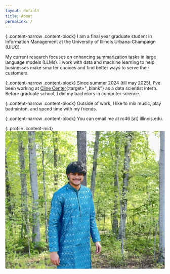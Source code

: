 ```yaml
---
layout: default
title: About
permalink: /
---
```


{:.content-narrow .content-block}
I am a final year graduate student in Information Management at the University of Illinois Urbana-Champaign (UIUC).
<!-- advised by [Tobi Gerstenberg](http://cicl.stanford.edu/member/tobias_gerstenberg/){:target="_blank"}. -->
My current research focuses on enhancing summarization tasks in large language models (LLMs). 
I work with data and machine learning to help businesses make smarter choices and find better ways to serve their customers.

{:.content-narrow .content-block}
Since summer 2024 (till may 2025), I've been working at [Cline Center](https://www.clinecenter.illinois.edu/){:target="_blank"} as a data scientist intern.
Before graduate school, I did my bachelors in computer science. 

{:.content-narrow .content-block}
Outside of work, I like to mix music, play badminton, and spend time with my friends.

{:.content-narrow .content-block}
You can email me at rc46 [at] illinois.edu. 

{:.profile .content-mid}
![profile](/assets/images/profilepic.jpg)
